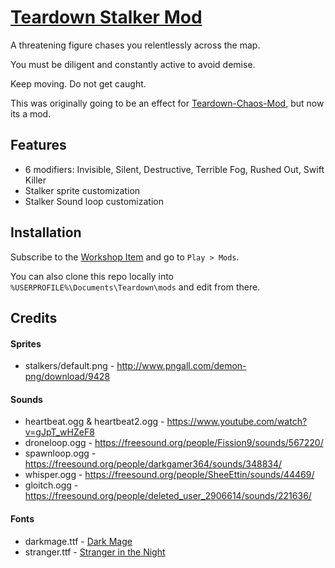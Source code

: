 # [Teardown Stalker Mod](https://steamcommunity.com/sharedfiles/filedetails/?id=2530711171)

A threatening figure chases you relentlessly across the map.

You must be diligent and constantly active to avoid demise.

Keep moving. Do not get caught.

This was originally going to be an effect for [Teardown-Chaos-Mod](https://github.com/NLferdiNL/Teardown-Chaos-Mod), but now its a mod.
## Features
- 6 modifiers: Invisible, Silent, Destructive, Terrible Fog, Rushed Out, Swift Killer
- Stalker sprite customization
- Stalker Sound loop customization

## Installation
Subscribe to the [Workshop Item](https://steamcommunity.com/sharedfiles/filedetails/?id=2530711171) and go to `Play > Mods`.

You can also clone this repo locally into `%USERPROFILE%\Documents\Teardown\mods` and edit from there.

## Credits
#### Sprites
- stalkers/default.png - http://www.pngall.com/demon-png/download/9428
#### Sounds
- heartbeat.ogg & heartbeat2.ogg - https://www.youtube.com/watch?v=gJpT_wHZeF8
- droneloop.ogg - https://freesound.org/people/Fission9/sounds/567220/
- spawnloop.ogg - https://freesound.org/people/darkgamer364/sounds/348834/
- whisper.ogg - https://freesound.org/people/SheeEttin/sounds/44469/
- gloitch.ogg - https://freesound.org/people/deleted_user_2906614/sounds/221636/
#### Fonts
- darkmage.ttf - [Dark Mage](https://dumadistyle.com/downloads/dark-mage-scary-typeface/)
- stranger.ttf - [Stranger in the Night](https://www.dafont.com/stranger-back-in-the-night.font)